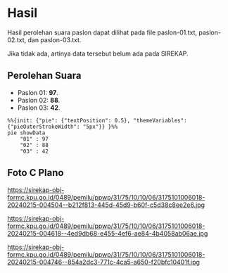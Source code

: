 # Hasil

Hasil perolehan suara paslon dapat dilihat pada file paslon-01.txt, paslon-02.txt, dan paslon-03.txt.

Jika tidak ada, artinya data tersebut belum ada pada SIREKAP.

## Perolehan Suara

 * Paslon 01: **97**.
 * Paslon 02: **88**.
 * Paslon 03: **42**.

```mermaid
%%{init: {"pie": {"textPosition": 0.5}, "themeVariables": {"pieOuterStrokeWidth": "5px"}} }%%
pie showData
    "01" : 97
    "02" : 88
    "03" : 42
```
## Foto C Plano

https://sirekap-obj-formc.kpu.go.id/0489/pemilu/ppwp/31/75/10/10/06/3175101006018-20240215-004504--b212f813-445d-45d9-b60f-c5d38c8ee2e6.jpg

https://sirekap-obj-formc.kpu.go.id/0489/pemilu/ppwp/31/75/10/10/06/3175101006018-20240215-004618--4ed9db68-e455-4ef6-ae84-4b4058ab06ae.jpg

https://sirekap-obj-formc.kpu.go.id/0489/pemilu/ppwp/31/75/10/10/06/3175101006018-20240215-004746--854a2dc3-771c-4ca5-a650-f20bfc10401f.jpg
